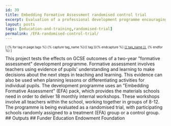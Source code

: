 ```yaml
---
id: 39
title: Embedding Formative Assessment randomised control trial
excerpt: Evaluation of a professional development programme encouraging teachers to structure learning around evidence of pupils' progress
layout: posts
tags: [education-and-training,randomised-trial]
permalink: /EFA-randomised-control-trial/
---
```

<div>
  <p style="font-size:.7em;">
    [
    {% for tag in page.tags %}
      {% capture tag_name %}{{ tag }}{% endcapture %}
      <a href="/{{ tag_name }}"><nobr>{{ tag_name }}</nobr>&nbsp;</a>
    {% endfor %}
    ]
  </p>
</div>
This project tests the effects on GCSE outcomes of a two-year "formative assessment" development programme.  Formative assessment involves teachers using evidence of pupils' understanding and learning to make decisions about the next steps in teaching and learning.  This evidence can also be used when planning lessons or differentiating activities for individual pupils.  The development programme uses an "Embedding Formative Assessment" (EFA) pack, which provides the materials schools need in order to deliver 18 monthly internal workshops.  These workshops involve all teachers within the school, working together in groups of 8-12.  The programme is being evaluated as a randomised trial, with participating schools randomly assigned to a treatment (EFA) group or a control group.
## Outputs
## Funder
Education Endowment Foundation
